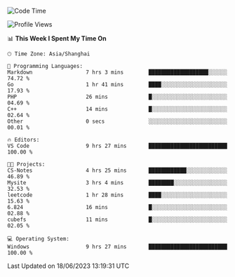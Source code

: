 <!--START_SECTION:waka-->
![Code Time](http://img.shields.io/badge/Code%20Time-995%20hrs%2055%20mins-blue)

![Profile Views](http://img.shields.io/badge/Profile%20Views-0-blue)

📊 **This Week I Spent My Time On** 

```text
🕑︎ Time Zone: Asia/Shanghai

💬 Programming Languages: 
Markdown                 7 hrs 3 mins        ███████████████████░░░░░░   74.72 % 
Go                       1 hr 41 mins        ████░░░░░░░░░░░░░░░░░░░░░   17.93 % 
PHP                      26 mins             █░░░░░░░░░░░░░░░░░░░░░░░░   04.69 % 
C++                      14 mins             █░░░░░░░░░░░░░░░░░░░░░░░░   02.64 % 
Other                    0 secs              ░░░░░░░░░░░░░░░░░░░░░░░░░   00.01 % 

🔥 Editors: 
VS Code                  9 hrs 27 mins       █████████████████████████   100.00 % 

🐱‍💻 Projects: 
CS-Notes                 4 hrs 25 mins       ████████████░░░░░░░░░░░░░   46.89 % 
Mysite                   3 hrs 4 mins        ████████░░░░░░░░░░░░░░░░░   32.53 % 
leetcode                 1 hr 28 mins        ████░░░░░░░░░░░░░░░░░░░░░   15.63 % 
6.824                    16 mins             █░░░░░░░░░░░░░░░░░░░░░░░░   02.88 % 
cubefs                   11 mins             █░░░░░░░░░░░░░░░░░░░░░░░░   02.05 % 

💻 Operating System: 
Windows                  9 hrs 27 mins       █████████████████████████   100.00 % 
```


 Last Updated on 18/06/2023 13:19:31 UTC
<!--END_SECTION:waka-->